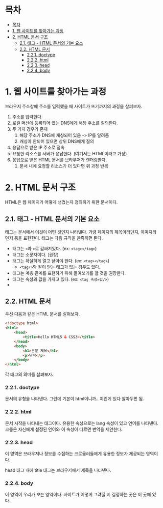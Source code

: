 # 목차

- [목차](#목차)
- [1. 웹 사이트를 찾아가는 과정](#1-웹-사이트를-찾아가는-과정)
- [2. HTML 문서 구조](#2-html-문서-구조)
  - [2.1. 태그 - HTML 문서의 기본 요소](#21-태그---html-문서의-기본-요소)
  - [2.2. HTML 문서](#22-html-문서)
    - [2.2.1. doctype](#221-doctype)
    - [2.2.2. html](#222-html)
    - [2.2.3. head](#223-head)
    - [2.2.4. body](#224-body)

# 1. 웹 사이트를 찾아가는 과정

브라우저 주소창에 주소를 입력했을 때 사이트가 뜨기까지의 과정을 살펴보자.  

1. 주소를 입력한다.
2. 로컬 머신에 등록되어 있는 DNS에게 해당 주소를 질의한다.
3. 두 가지 경우가 존재
   1. 해당 주소가 DNS에 캐싱되어 있음 -> IP를 알려줌
   2. 캐싱이 안되어 있으면 상위 DNS에게 질의
4. 응답으로 받은 IP 주소로 접속
5. 요청한 리소스를 서버가 응답한다. (여기서는 HTML이라고 가정)
6. 응답으로 받은 HTML 문서를 브라우저가 렌더링한다.
   1. 문서 내에 요청할 리소스가 더 있다면 위 과정 반복

# 2. HTML 문서 구조

HTML은 웹 페이지가 어떻게 생겼는지 정의하기 위한 문서이다.  

## 2.1. 태그 - HTML 문서의 기본 요소

태그는 문서에서 이것이 어떤 것인지 나타낸다. 가령 페이지의 제목이라던지, 이미지라던지 등을 표현한다. 태그는 다음 규칙을 만족하면 된다.  

- 태그는 `<`과 `>`로 감싸져있다. (ex: `<tag></tag>`)
- 태그는 소문자이다. (권장)
- 태그는 확실하게 열고 닫아야 한다. (ex: `<tag></tag>`)
  - `<tag/>`와 같이 닫는 태그가 없는 경우도 있다.
- 태그는 계층 관계를 표현하기 위해 들여쓰기를 할 것을 권장한다.  
- 태그는 속성과 값을 가지고 있다. (ex: `<tag 속성=값/>`)
- 
## 2.2. HTML 문서

우선 다음과 같은 HTML 문서를 살펴보자.  

```html
<!doctype html>
<html>
    <head>
        <title>Hello HTML5 & CSS3</title>
    </head>
    <body>
        <h1>본문 제목</h1>
        <p>단락</p>
    </body>
</html>
```

각 태그의 의미를 살펴보자.  

### 2.2.1. doctype

문서의 유형을 나타낸다. 그런데 기본이 html이니까.. 이런게 있다 알아두면 됨.

### 2.2.2. html

문서 시작을 나타내는 태그이다. 유용한 속성으로는 lang 속성이 있고 언어를 나타낸다. 크롬은 자신에게 설정된 언어와 이 속성이 다르면 번역을 제안한다.  

### 2.2.3. head

이 영역은 브라우저나 정보를 수집하는 크로울러들에게 유용한 정보가 제공되는 영역이다.  

head 태그 내에 title 태그는 브라우저에서 제목을 나타낸다.  

### 2.2.4. body

이 영역이 우리가 보는 영역이다. 사이트가 어떻게 그려질 지 결정하는 곳은 이 곳에 있다.  